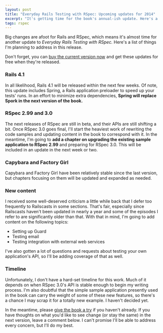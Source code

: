 ```yaml
---
layout: post
title: "Everyday Rails Testing with RSpec: Upcoming updates for 2014"
excerpt: "It's getting time for the book's annual-ish update. Here's a look at what's planned for the next version."
tags: rspec
---
```


Big changes are afoot for Rails and RSpec, which means it's almost time for another update to *Everyday Rails Testing with RSpec.* Here's a list of things I'm planning to address in this release.

Don't forget, you can [buy the current version now](https://leanpub.com/everydayrailsrspec) and get these updates for free when they're released.

### Rails 4.1

In all likelihood, Rails 4.1 will be released within the next few weeks. Of note, this update includes Spring, a Rails application preloader to speed up your tests' runs. In an effort to minimize extra dependencies, **Spring will replace Spork in the next version of the book.**

### RSpec 2.99 and 3.0

The next releases of RSpec are still in beta, and their APIs are still shifting a bit. Once RSpec 3.0 goes final, I'll start the heaviest work of rewriting the code samples and updating content in the book to correspond with it. In the meantime, I'm going to **add a chapter on upgrading the existing sample application to RSpec 2.99** and preparing for RSpec 3.0. This will be included in an update in the next week or two.

### Capybara and Factory Girl

Capybara and Factory Girl have been relatively stable since the last version, but chapters focusing on them will be updated and expanded as needed.

### New content

I received some well-deserved criticism a little while back that I defer too frequently to Railscasts in some sections. That's fair, especially since Railscasts haven't been updated in nearly a year and some of the episodes I refer to are significantly older than that. With that in mind, I'm going to add content on the following topics:

- Setting up Guard
- Testing email
- Testing integration with external web services

I've also gotten a lot of questions and requests about testing your own application's API, so I'll be adding coverage of that as well.

### Timeline

Unfortunately, I don't have a hard-set timeline for this work. Much of it depends on when RSpec 3.0's API is stable enough to begin my writing process. I'm also doubtful that the simple sample application presently used in the book can carry the weight of some of these new features, so there's a chance I may scrap it for a totally new example. I haven't decided yet.

In the meantime, please [give the book a try](https://leanpub.com/everydayrailsrspec) if you haven't already. If you have thoughts on what you'd like to see change (or stay the same) in the next version, leave a comment below. I can't promise I'll be able to address every concern, but I'll do my best.
